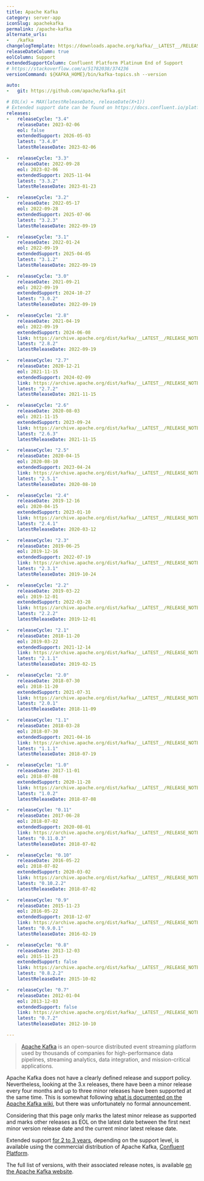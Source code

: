 ```yaml
---
title: Apache Kafka
category: server-app
iconSlug: apachekafka
permalink: /apache-kafka
alternate_urls:
-   /kafka
changelogTemplate: https://downloads.apache.org/kafka/__LATEST__/RELEASE_NOTES.html
releaseDateColumn: true
eolColumn: Support
extendedSupportColumn: Confluent Platform Platinum End of Support
# https://stackoverflow.com/a/51782038/374236
versionCommand: ${KAFKA_HOME}/bin/kafka-topics.sh --version

auto:
-   git: https://github.com/apache/kafka.git

# EOL(x) = MAX(latestReleaseDate, releaseDate(X+1))
# Extended support date can be found on https://docs.confluent.io/platform/current/installation/versions-interoperability.html#cp-and-apache-ak-compatibility.
releases:
-   releaseCycle: "3.4"
    releaseDate: 2023-02-06
    eol: false
    extendedSupport: 2026-05-03
    latest: "3.4.0"
    latestReleaseDate: 2023-02-06

-   releaseCycle: "3.3"
    releaseDate: 2022-09-28
    eol: 2023-02-06
    extendedSupport: 2025-11-04
    latest: "3.3.2"
    latestReleaseDate: 2023-01-23

-   releaseCycle: "3.2"
    releaseDate: 2022-05-17
    eol: 2022-09-28
    extendedSupport: 2025-07-06
    latest: "3.2.3"
    latestReleaseDate: 2022-09-19

-   releaseCycle: "3.1"
    releaseDate: 2022-01-24
    eol: 2022-09-19
    extendedSupport: 2025-04-05
    latest: "3.1.2"
    latestReleaseDate: 2022-09-19

-   releaseCycle: "3.0"
    releaseDate: 2021-09-21
    eol: 2022-09-19
    extendedSupport: 2024-10-27
    latest: "3.0.2"
    latestReleaseDate: 2022-09-19

-   releaseCycle: "2.8"
    releaseDate: 2021-04-19
    eol: 2022-09-19
    extendedSupport: 2024-06-08
    link: https://archive.apache.org/dist/kafka/__LATEST__/RELEASE_NOTES.html
    latest: "2.8.2"
    latestReleaseDate: 2022-09-19

-   releaseCycle: "2.7"
    releaseDate: 2020-12-21
    eol: 2021-11-15
    extendedSupport: 2024-02-09
    link: https://archive.apache.org/dist/kafka/__LATEST__/RELEASE_NOTES.html
    latest: "2.7.2"
    latestReleaseDate: 2021-11-15

-   releaseCycle: "2.6"
    releaseDate: 2020-08-03
    eol: 2021-11-15
    extendedSupport: 2023-09-24
    link: https://archive.apache.org/dist/kafka/__LATEST__/RELEASE_NOTES.html
    latest: "2.6.3"
    latestReleaseDate: 2021-11-15

-   releaseCycle: "2.5"
    releaseDate: 2020-04-15
    eol: 2020-08-10
    extendedSupport: 2023-04-24
    link: https://archive.apache.org/dist/kafka/__LATEST__/RELEASE_NOTES.html
    latest: "2.5.1"
    latestReleaseDate: 2020-08-10

-   releaseCycle: "2.4"
    releaseDate: 2019-12-16
    eol: 2020-04-15
    extendedSupport: 2023-01-10
    link: https://archive.apache.org/dist/kafka/__LATEST__/RELEASE_NOTES.html
    latest: "2.4.1"
    latestReleaseDate: 2020-03-12

-   releaseCycle: "2.3"
    releaseDate: 2019-06-25
    eol: 2019-12-16
    extendedSupport: 2022-07-19
    link: https://archive.apache.org/dist/kafka/__LATEST__/RELEASE_NOTES.html
    latest: "2.3.1"
    latestReleaseDate: 2019-10-24

-   releaseCycle: "2.2"
    releaseDate: 2019-03-22
    eol: 2019-12-01
    extendedSupport: 2022-03-28
    link: https://archive.apache.org/dist/kafka/__LATEST__/RELEASE_NOTES.html
    latest: "2.2.2"
    latestReleaseDate: 2019-12-01

-   releaseCycle: "2.1"
    releaseDate: 2018-11-20
    eol: 2019-03-22
    extendedSupport: 2021-12-14
    link: https://archive.apache.org/dist/kafka/__LATEST__/RELEASE_NOTES.html
    latest: "2.1.1"
    latestReleaseDate: 2019-02-15

-   releaseCycle: "2.0"
    releaseDate: 2018-07-30
    eol: 2018-11-20
    extendedSupport: 2021-07-31
    link: https://archive.apache.org/dist/kafka/__LATEST__/RELEASE_NOTES.html
    latest: "2.0.1"
    latestReleaseDate: 2018-11-09

-   releaseCycle: "1.1"
    releaseDate: 2018-03-28
    eol: 2018-07-30
    extendedSupport: 2021-04-16
    link: https://archive.apache.org/dist/kafka/__LATEST__/RELEASE_NOTES.html
    latest: "1.1.1"
    latestReleaseDate: 2018-07-19

-   releaseCycle: "1.0"
    releaseDate: 2017-11-01
    eol: 2018-07-08
    extendedSupport: 2020-11-28
    link: https://archive.apache.org/dist/kafka/__LATEST__/RELEASE_NOTES.html
    latest: "1.0.2"
    latestReleaseDate: 2018-07-08

-   releaseCycle: "0.11"
    releaseDate: 2017-06-28
    eol: 2018-07-02
    extendedSupport: 2020-08-01
    link: https://archive.apache.org/dist/kafka/__LATEST__/RELEASE_NOTES.html
    latest: "0.11.0.3"
    latestReleaseDate: 2018-07-02

-   releaseCycle: "0.10"
    releaseDate: 2016-05-22
    eol: 2018-07-02
    extendedSupport: 2020-03-02
    link: https://archive.apache.org/dist/kafka/__LATEST__/RELEASE_NOTES.html
    latest: "0.10.2.2"
    latestReleaseDate: 2018-07-02

-   releaseCycle: "0.9"
    releaseDate: 2015-11-23
    eol: 2016-05-22
    extendedSupport: 2018-12-07
    link: https://archive.apache.org/dist/kafka/__LATEST__/RELEASE_NOTES.html
    latest: "0.9.0.1"
    latestReleaseDate: 2016-02-19

-   releaseCycle: "0.8"
    releaseDate: 2013-12-03
    eol: 2015-11-23
    extendedSupport: false
    link: https://archive.apache.org/dist/kafka/__LATEST__/RELEASE_NOTES.html
    latest: "0.8.2.2"
    latestReleaseDate: 2015-10-02

-   releaseCycle: "0.7"
    releaseDate: 2012-01-04
    eol: 2013-12-03
    extendedSupport: false
    link: https://archive.apache.org/dist/kafka/__LATEST__/RELEASE_NOTES.html
    latest: "0.7.2"
    latestReleaseDate: 2012-10-10

---
```


> [Apache Kafka](https://kafka.apache.org/) is an open-source distributed event streaming platform
> used by thousands of companies for high-performance data pipelines, streaming analytics, data
> integration, and mission-critical applications.

Apache Kafka does not have a clearly defined release and support policy. Nevertheless, looking at
the 3.x releases, there have been a minor release every four months and up to three minor releases
have been supported at the same time. This is somewhat following [what is documented on the Apache
Kafka wiki](https://cwiki.apache.org/confluence/display/KAFKA/Time+Based+Release+Plan), but there
was unfortunately no formal announcement.

Considering that this page only marks the latest minor release as supported and marks other releases
as EOL on the latest date between the first next minor version release date and the current minor
latest release date.

Extended support [for 2 to 3 years](https://docs.confluent.io/platform/current/installation/versions-interoperability.html),
depending on the support level, is available using the commercial distribution of Apache Kafka,
[Confluent Platform](https://www.confluent.io/product/confluent-platform/).

The full list of versions, with their associated release notes, is available [on the Apache Kafka
website](https://kafka.apache.org/downloads).
